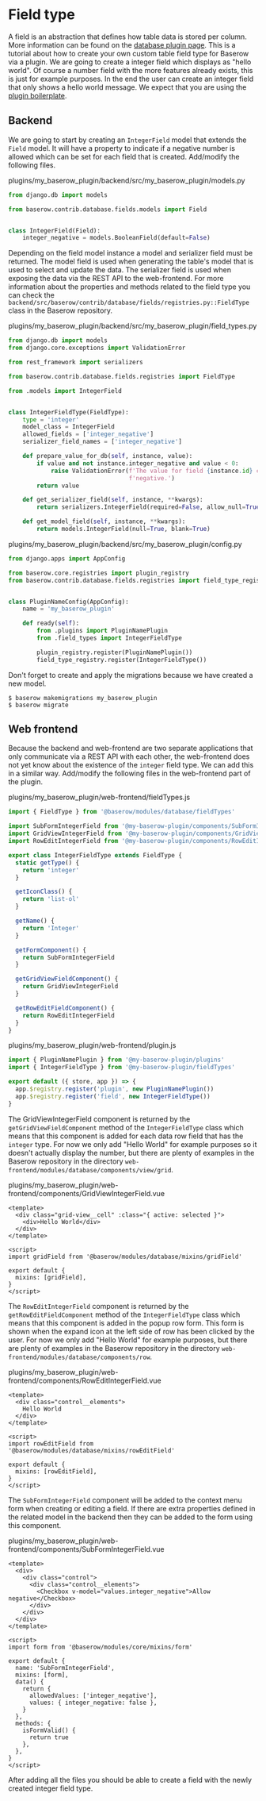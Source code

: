 # Field type

A field is an abstraction that defines how table data is stored per column. More
information can be found on the
[database plugin page](../getting-started/database-plugin.md). This is a tutorial about
how to create your own custom table field type for Baserow via a plugin. We are going to
create a integer field which displays as "hello world". Of course a number field with
the more features already exists, this is just for example purposes. In the end the user
can create an integer field that only shows a hello world message. We expect that you
are using the [plugin boilerplate](./boilerplate.md).

## Backend

We are going to start by creating an `IntegerField` model that extends the `Field`
model. It will have a property to indicate if a negative number is allowed which can be
set for each field that is created. Add/modify the following files.

plugins/my_baserow_plugin/backend/src/my_baserow_plugin/models.py
```python
from django.db import models

from baserow.contrib.database.fields.models import Field


class IntegerField(Field):
    integer_negative = models.BooleanField(default=False)

```

Depending on the field model instance a model and serializer field must be returned. The
model field is used when generating the table's model that is used to select and update
the data. The serializer field is used when exposing the data via the REST API to the
web-frontend. For more information about the properties and methods related to the field
type you can check the
`backend/src/baserow/contrib/database/fields/registries.py::FieldType` class in the
Baserow repository.

plugins/my_baserow_plugin/backend/src/my_baserow_plugin/field_types.py
```python
from django.db import models
from django.core.exceptions import ValidationError

from rest_framework import serializers

from baserow.contrib.database.fields.registries import FieldType

from .models import IntegerField


class IntegerFieldType(FieldType):
    type = 'integer'
    model_class = IntegerField
    allowed_fields = ['integer_negative']
    serializer_field_names = ['integer_negative']

    def prepare_value_for_db(self, instance, value):
        if value and not instance.integer_negative and value < 0:
            raise ValidationError(f'The value for field {instance.id} cannot be '
                                  f'negative.')
        return value

    def get_serializer_field(self, instance, **kwargs):
        return serializers.IntegerField(required=False, allow_null=True)

    def get_model_field(self, instance, **kwargs):
        return models.IntegerField(null=True, blank=True)
```

plugins/my_baserow_plugin/backend/src/my_baserow_plugin/config.py
```python
from django.apps import AppConfig

from baserow.core.registries import plugin_registry
from baserow.contrib.database.fields.registries import field_type_registry


class PluginNameConfig(AppConfig):
    name = 'my_baserow_plugin'

    def ready(self):
        from .plugins import PluginNamePlugin
        from .field_types import IntegerFieldType

        plugin_registry.register(PluginNamePlugin())
        field_type_registry.register(IntegerFieldType())
```

Don't forget to create and apply the migrations because we have created a new model.

```
$ baserow makemigrations my_baserow_plugin
$ baserow migrate
```

## Web frontend

Because the backend and web-frontend are two separate applications that only communicate
via a REST API with each other, the web-frontend does not yet know about the existence
of the `integer` field type. We can add this in a similar way. Add/modify the following
files in the web-frontend part of the plugin.

plugins/my_baserow_plugin/web-frontend/fieldTypes.js
```javascript
import { FieldType } from '@baserow/modules/database/fieldTypes'

import SubFormIntegerField from '@my-baserow-plugin/components/SubFormIntegerField'
import GridViewIntegerField from '@my-baserow-plugin/components/GridViewIntegerField'
import RowEditIntegerField from '@my-baserow-plugin/components/RowEditIntegerField'

export class IntegerFieldType extends FieldType {
  static getType() {
    return 'integer'
  }

  getIconClass() {
    return 'list-ol'
  }

  getName() {
    return 'Integer'
  }

  getFormComponent() {
    return SubFormIntegerField
  }

  getGridViewFieldComponent() {
    return GridViewIntegerField
  }

  getRowEditFieldComponent() {
    return RowEditIntegerField
  }
}
```

plugins/my_baserow_plugin/web-frontend/plugin.js
```javascript
import { PluginNamePlugin } from '@my-baserow-plugin/plugins'
import { IntegerFieldType } from '@my-baserow-plugin/fieldTypes'

export default ({ store, app }) => {
  app.$registry.register('plugin', new PluginNamePlugin())
  app.$registry.register('field', new IntegerFieldType())
}
```

The GridViewIntegerField component is returned by the `getGridViewFieldComponent`
method of the `IntegerFieldType` class which means that this component is added for each
data row field that has the `integer` type. For now we only add "Hello World" for
example purposes so it doesn't actually display the number, but there are plenty of
examples in the Baserow repository in the directory
`web-frontend/modules/database/components/view/grid`.

plugins/my_baserow_plugin/web-frontend/components/GridViewIntegerField.vue
```vue
<template>
  <div class="grid-view__cell" :class="{ active: selected }">
    <div>Hello World</div>
  </div>
</template>

<script>
import gridField from '@baserow/modules/database/mixins/gridField'

export default {
  mixins: [gridField],
}
</script>
```

The `RowEditIntegerField` component is returned by the `getRowEditFieldComponent`
method of the `IntegerFieldType` class which means that this component is added in the
popup row form. This form is shown when the expand icon at the left side of row has been
clicked by the user. For now we only add "Hello World" for example purposes, but there
are plenty of examples in the Baserow repository in the
directory `web-frontend/modules/database/components/row`.

plugins/my_baserow_plugin/web-frontend/components/RowEditIntegerField.vue
```vue
<template>
  <div class="control__elements">
    Hello World
  </div>
</template>

<script>
import rowEditField from '@baserow/modules/database/mixins/rowEditField'

export default {
  mixins: [rowEditField],
}
</script>
```

The `SubFormIntegerField` component will be added to the context menu form when creating
or editing a field. If there are extra properties defined in the related model in the
backend then they can be added to the form using this component.

plugins/my_baserow_plugin/web-frontend/components/SubFormIntegerField.vue
```vue
<template>
  <div>
    <div class="control">
      <div class="control__elements">
        <Checkbox v-model="values.integer_negative">Allow negative</Checkbox>
      </div>
    </div>
  </div>
</template>

<script>
import form from '@baserow/modules/core/mixins/form'

export default {
  name: 'SubFormIntegerField',
  mixins: [form],
  data() {
    return {
      allowedValues: ['integer_negative'],
      values: { integer_negative: false },
    }
  },
  methods: {
    isFormValid() {
      return true
    },
  },
}
</script>
```

After adding all the files you should be able to create a field with the newly created
integer field type.
